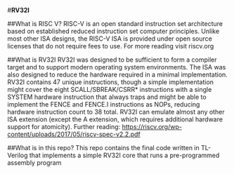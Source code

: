 #**RV32I**

##What is RISC V?
RISC-V is an open standard instruction set architecture based on established reduced instruction set computer principles. Unlike most other ISA designs, the RISC-V ISA is provided under open source licenses that do not require fees to use.
For more reading visit riscv.org

##What is RV32I
RV32I was designed to be sufficient to form a compiler target and to support modern operating
system environments. The ISA was also designed to reduce the hardware required in a minimal implementation. RV32I contains 47 unique instructions, though a simple implementation
might cover the eight SCALL/SBREAK/CSRR* instructions with a single SYSTEM hardware
instruction that always traps and might be able to implement the FENCE and FENCE.I instructions as NOPs, reducing hardware instruction count to 38 total. RV32I can emulate almost
any other ISA extension (except the A extension, which requires additional hardware support for
atomicity).
 Further reading: https://riscv.org/wp-content/uploads/2017/05/riscv-spec-v2.2.pdf

##What is in this repo?
This repo contains the final code written in TL-Verilog that implements a simple RV32I core that runs a pre-programmed assembly program
